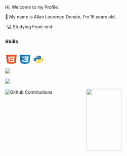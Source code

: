 Hi, Welcome to my Profile.

👋 My name is Allan Lourenço Donato, I'm 16 years old.
 
 
 -💻 Studying Front-end
 
 ### Skills 
 
 <div style="display: inline_block"><br>
 <img align="center" alt="Allan-HTML" height="30" width="40" src="https://raw.githubusercontent.com/devicons/devicon/master/icons/html5/html5-original.svg">
 <img align="center" alt="Allan-CSS" height="30" width="40" src="https://raw.githubusercontent.com/devicons/devicon/master/icons/css3/css3-original.svg">
 <img align="center" alt="Allan-Python" height="30" width="40" src="https://raw.githubusercontent.com/devicons/devicon/master/icons/python/python-original.svg">
</div>



<p align="left">
    <img src= "https://img.shields.io/badge/Visual_Studio_Code-0078D4?style=for-the-badge&logo=visual%20studio%20code&logoColor=white">
  </p>
<p align="left">
    <img src= "https://img.shields.io/badge/PyCharm-000000.svg?&style=for-the-badge&logo=PyCharm&logoColor=white">
  </p>


<p>
  <img 
       width="48%"  
       min-width="420px" 
       height="200px" 
       align="right" 
       src= "https://github-readme-stats.vercel.app/api?username=AllanDonato7&show_icons=true&theme=radical&hide_border=true"/>
</p>
  
  
<p>
  <img 
        width="48%" 
        min-width="420px" 
        height="200px" 
        align="center" 
        alt="Github Contributions" src="https://github-readme-streak-stats.herokuapp.com/?user=AllanDonato7&theme=radical&hide_border=true" title="Github Contributions"/>
</p>  
 
